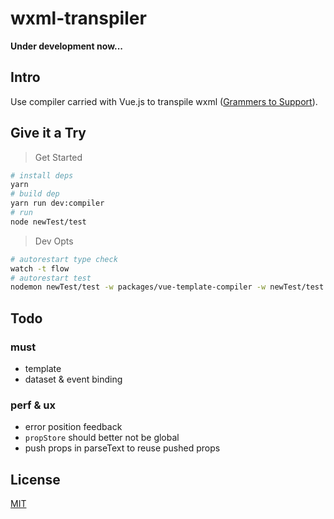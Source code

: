 # wxml-transpiler

**Under development now...**

## Intro

Use compiler carried with Vue.js to transpile wxml ([Grammers to Support](https://mp.weixin.qq.com/debug/wxadoc/dev/framework/view/wxml/)).

## Give it a Try

> Get Started

```sh
# install deps
yarn
# build dep
yarn run dev:compiler
# run
node newTest/test
```

> Dev Opts

```sh
# autorestart type check
watch -t flow
# autorestart test
nodemon newTest/test -w packages/vue-template-compiler -w newTest/test.js -w newTest/pages -e js,wxml
```

## Todo

### must

- template
- dataset & event binding

### perf & ux

- error position feedback
- `propStore` should better not be global
- push props in parseText to reuse pushed props

## License

[MIT](http://opensource.org/licenses/MIT)
